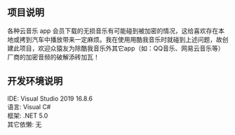 ## 项目说明  
  各种云音乐 app 会员下载的无损音乐有可能碰到被加密的情况，这给喜欢存在本地或拷到汽车中播放带来一定麻烦。我在使用用酷我音乐时就碰到上述问题，故创建此项目，欢迎众猿友为除酷我音乐外其它app（如：QQ音乐、网易云音乐等）厂商的加密音频的破解添砖加瓦！  
   
## 开发环境说明  
IDE:  Visual Studio 2019 16.8.6   
语言: Visual C#  
框架: .NET 5.0   
其它依懒: 无  
